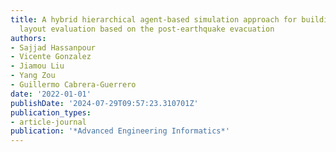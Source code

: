 ```yaml
---
title: A hybrid hierarchical agent-based simulation approach for buildings indoor
  layout evaluation based on the post-earthquake evacuation
authors:
- Sajjad Hassanpour
- Vicente Gonzalez
- Jiamou Liu
- Yang Zou
- Guillermo Cabrera-Guerrero
date: '2022-01-01'
publishDate: '2024-07-29T09:57:23.310701Z'
publication_types:
- article-journal
publication: '*Advanced Engineering Informatics*'
---
```

